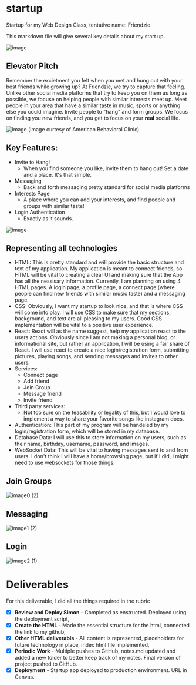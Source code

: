 # startup
Startup for my Web Design Class, tentative name: Friendzie

This markdown file will give several key details about my start up.

![image](https://github.com/user-attachments/assets/630010b4-45ac-4084-8e8c-523bac9e26b4)

## Elevator Pitch
Remember the excietment you felt when you met and hung out with your best friends while growing up? At Friendzie, we try to capture that feeling. Unlike other social media platforms that try to keep you on them as long as possible, we focuse on helping people with similar interests meet up. Meet people in your area that have a similar taste in music, sports or anything else you could imagine. Invite people to "hang" and form groups. We focus on finding you new friends, and you get to focus on your **real** social life.

![image](https://github.com/user-attachments/assets/d2dba9c4-ad62-48f4-9628-c338298f5c7a)
(image curtesy of American Behavioral Clinic)

## Key Features:
* Invite to Hang!
    * When you find someone you like, invite them to hang out! Set a date and a place. It's that simple.
* Messaging
    * Back and forth messaging pretty standard for social media platforms
* Interests Page
    * A place where you can add your interests, and find people and groups with similar taste!
* Login Authentication
    * Exactly as it sounds.
 
![image](https://github.com/user-attachments/assets/459048dd-0be0-43c0-b8a6-b5d889caeaf4)

## Representing all technologies

* HTML: This is pretty standard and will provide the basic structure and text of my application. My application is meant to connect friends, so HTML will be vital to creating a clear UI and making sure that the App has all the nessisary information. Currently, I am planning on using 4 HTML pages. A login page, a profile page, a connect page (where people can find new friends with similar music taste) and a messaging page. 
* CSS: Obviously, I want my startup to look nice, and that is where CSS will come into play. I will use CSS to make sure that my sections, background, and text are all pleasing to my users. Good CSS implementation will be vital to a positive user experience.
* React: React will as the name suggest, help my application react to the users actions. Obviously since I am not making a personal blog, or informational site, but rather an application, I will be using a fair share of React. I will use react to create a nice login/registration form, submitting pictures, playing songs, and sending messages and invites to other users. 
* Services:
    * Connect page
    * Add friend
    * Join Group
    * Message friend
    * Invite friend
* Third party services:
    * Not too sure on the feasability or legality of this, but I would love to implement a way to share your favorite songs like instagram does.
* Authentication: This part of my program will be handeled by my login/registration form, which will be stored in my database.
* Database Data: I will use this to store information on my users, such as their name, birthday, username, password, and images.
* WebSocket Data: This will be vital to having messages sent to and from users. I don't think I will have a home/browsing page, but if I did, I might need to use websockets for those things.


## Join Groups
![image0 (2)](https://github.com/user-attachments/assets/0925bfbf-2510-4bb8-8521-8ebb1d5d359d)

## Messaging
![image1 (2)](https://github.com/user-attachments/assets/9a99bfb9-c630-479e-b022-35c8a4305267)


## Login
![image2 (1)](https://github.com/user-attachments/assets/f6c69ec5-434e-4244-b021-57ad011b6d94)


# Deliverables

For this deliverable, I did all the things required in the rubric
- [X] **Review and Deploy Simon** - Completed as enstructed. Deployed using the deployment script,
- [X] **Create the HTML** - Made the essential structure for the html, connected the link to my github, 
- [X] **Other HTML deliverabls** - All content is represented, placeholders for future technology in place, index html file implemented,
- [X] **Periodic Work** - Multiple pushes to GitHub, notes.md updated and added a new folder to better keep track of my notes. Final version of project pushed to GitHub.
- [X] **Deployment** - Startup app deployed to production environment. URL in Canvas. 
